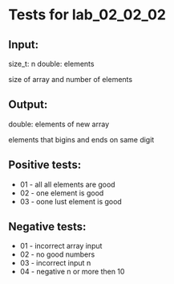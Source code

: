 # Tests for lab_02_02_02


## Input:
size_t: n
double: elements

size of array and number of elements

## Output:
double: elements of new array

elements that bigins and ends on same digit


## Positive tests:
- 01 - all all elements are good
- 02 - one element is good
- 03 - oone lust element is good


## Negative tests:
- 01 - incorrect array input
- 02 - no good numbers
- 03 - incorrect input n
- 04 - negative n or more then 10
